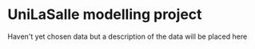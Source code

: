 # UniLaSalle modelling project

Haven't yet chosen data but a description of the data will be placed here
